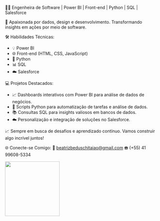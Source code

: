 👩‍💻 Engenheira de Software | Power BI | Front-end | Python | SQL | Salesforce

💼 Apaixonada por dados, design e desenvolvimento. Transformando insights em ações por meio de software.

🛠️ Habilidades Técnicas:
- 💡 Power BI
- 🌐 Front-end (HTML, CSS, JavaScript)
- 🐍 Python
- 📊 SQL
- ☁️ Salesforce

💻 Projetos Destacados:
- 📈 Dashboards interativos com Power BI para análise de dados de negócios.
- 🐍 Scripts Python para automatização de tarefas e análise de dados.
- 📚 Consultas SQL para insights valiosos em bancos de dados.
- ☁️ Personalização e integração de soluções no Salesforce.

📈 Sempre em busca de desafios e aprendizado contínuo. Vamos construir algo incrível juntos!

🌐 Conecte-se Comigo:
📧 beatrizbeduschitaiao@gmail.com
☎️ (+55) 41 99608-5334

<div >
  <a href="https://github.com/bia_beduschi">
  <img height="180em" src="https://github-readme-stats.vercel.app/api?username=bia_beduschi&show_icons=true&theme=dracula&include_all_commits=true&count_private=true"/>
</div>
